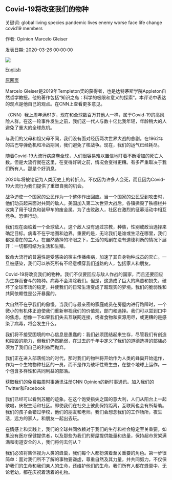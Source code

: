 ## Covid-19将改变我们的物种

关键词: global living species pandemic lives enemy worse face life change covid19 members

作者: Opinion Marcelo Gleiser

发表日期: 2020-03-26 00:00:00

![](https://cdn.cnn.com/cnnnext/dam/assets/200326140357-brookyn-bridge-pedestrian-super-tease.jpg)

[English](Covid-19%20will%20change%20us%20as%20a%20species.md)

[原网页](https://edition.cnn.com/2020/03/26/opinions/covid-19-will-change-us-as-a-species-gleiser/index.html)

Marcelo Gleiser是2019年Templeton奖的获得者，也是达特茅斯学院Appleton自然哲学教授。他的著作包括“知识之岛：科学的极限和意义的探索”。本评论中表达的观点是他自己的观点。在CNN上查看更多意见。

（CNN）我上周年满61岁，现在和全球数百万其他人一样，属于Covid-19的高风险人群。在这一轮事件发生之前，我们这一代人与数十亿比我年轻，年龄稍大的人避免了重大的全球危机。

与我们的父母和祖父母不同，我们没有面对经历两次世界大战的悲剧。在1962年的古巴导弹危机和冷战期间，我们避免了核战争。现在，我们的运气已经耗尽。

随着Covid-19大流行病席卷全球，人们很容易难以置信地盯着不断增加的死亡人数。但是大流行就在这里，在变得好转之前，情况会变得更糟。有多严重取决于我们所有人。那是个好消息。

2020年将被铭记为人类历史上的转折点。不仅因为许多人会死，而且因为Covid-19大流行为我们提供了重塑自我的机会。

战争迫使一个国家的公民作为一个整体作出回应。当一个国家的公民受到攻击时，他们动员起来面对共同的敌人。美国加入第二次世界大战后，各镇撕毁了铁栅栏并收集了用于坦克和装甲车的废金属。为了击败敌人，社区在激烈的征募活动中相互竞争。恐惧行动。

我们现在面临着一个全球敌人，这个敌人没有通过宗教，种族，性别或政治选择来确定目标。病毒不在乎地图和边界。重要的是，无论我们是谁或生活在哪里，我们都是潜在的主人。在自然选择的冷眼之下，生活的戏剧在没有道德判断的情况下展开：一切都归结为生活和生殖。

致命大流行的普遍性是受感染的宿主传播疾病，加速了其自身物种成员的灭亡。一旦被感染，我们可以杀死所有不经意横穿我们道路的人，包括家人和朋友。

Covid-19将改变我们的物种。我们不仅要回应与敌人作战的国家，而且还要回应为生存而奋斗的物种。病毒不会清除我们。但是，这造成了巨大的痛苦和损失，破坏了全球市场的稳定，并使我们的日常生活变成了超现实的梦境。我们的脆弱性和共同依赖性是公开暴露的。

大自然不在乎我们的傲慢。当我们与最亲密的家庭成员在房屋内进行路障时，一个微小的有机体正迫使我们重新审视我们的价值观，部门和选择。我们可以尝到口中的焦虑，想像一下如果我们失去互联网连接，或者食物和资源用尽，或更糟的是感染了病毒，将会发生什么。

我们将不接受困境的中心信息是愚蠢的：我们必须团结起来生存，尽管我们有创造和摧毁的能力，但我们仍然脆弱，在过去的千年中定义了我们的道德选择的部族必须为了我们自己的利益而抛弃。

我们正在进入部落统治的时代，那时我们的物种将开始作为人类的蜂巢开始运作，作为一个生物物种社区的一员，而不是作为破坏性寄生虫，在整个地球上运作。一个包含多样性和共同利益的部落。

获取我们的免费每周时事通讯注册CNN Opinion的新时事通讯。加入我们的Twitter和Facebook

我们已经可以看到苏醒的迹象。在这个饱受损失之国的意大利，人们从阳台上一起歌唱，庆祝生活和社区。即使我们在社交上彼此保持距离，互联网也会有所帮助。我们的孩子会错过学校，他们的朋友和老师。我们会想念我们的工作场所，夜生活，远方的家人，和朋友一起出去玩。

在情感上和实践上，我们的全球共同依赖对于我们的生存和社会稳定至关重要。如果没有医疗保健提供者，以及那些为我们的房屋提供能量和热量，保持超市货架满满和街道安全的人，我们将何去何从？

我们必须将集体视为人类的蜂巢，我们每个人都扮演着至关重要的角色。第一步很简单：面对我们所不了解的事物要谦虚，尊重自然及其力量，并共同努力，不仅保护我们的生命和我们亲人的生命，还维护他们的生命。我们所有人都在蜂巢中，无论老幼，都在庆祝着活着的礼物。